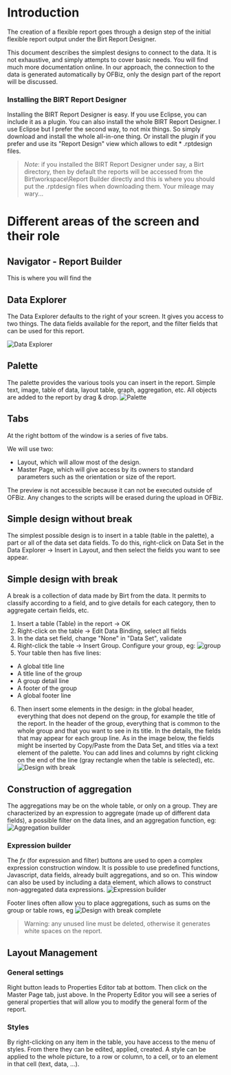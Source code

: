 # Introduction #
The creation of a flexible report goes through a design step of the initial flexible report output under the Birt Report Designer. 

This document describes the simplest designs to connect to the data. It is not exhaustive, and simply attempts to cover basic needs. You will find much more documentation online. In our approach, the connection to the data is generated automatically by OFBiz, only the design part of the report will be discussed.

###  Installing the BIRT Report Designer ###
Installing the BIRT Report Designer is easy. If you use Eclipse, you can include it as a plugin. You can also install the whole BIRT Report Designer. I use Eclipse but I prefer the second way, to not mix things. So simply download and install the whole all-in-one thing. Or install the plugin if you prefer and use its "Report Design" view which allows to edit * .rptdesign files.

>_Note_: if you installed the BIRT Report Designer under say, a Birt directory, then by default the reports will be accessed from the Birt\workspace\Report Builder directly and this is where you should put the .rptdesign files when downloading them. Your mileage may wary... 

# Different areas of the screen and their role #
## Navigator - Report Builder ##
This is where you will find the 
## Data Explorer ##
The Data Explorer defaults to the right of your screen. It gives you access to two things. The data fields available for the report, and the filter fields that can be used for this report.

![Data Explorer](https://cwiki.apache.org/confluence/download/attachments/68720496/Data%20Explorer.png?api=v2)

## Palette ##
The palette provides the various tools you can insert in the report. Simple text, image, table of data, layout table, graph, aggregation, etc. All objects are added to the report by drag & drop.
![Palette](https://cwiki.apache.org/confluence/download/attachments/68720496/Palette.png?api=v2)

## Tabs ##
At the right bottom of the window is a series of five tabs.

We will use two: 

- Layout, which will allow most of the design. 
- Master Page, which will give access by its owners to standard parameters such as the orientation or size of the report.

The preview is not accessible because it can not be executed outside of OFBiz. Any changes to the scripts will be erased during the upload in OFBiz.

## Simple design without break ##
The simplest possible design is to insert in a table (table in the palette), a part or all of the data set data fields. To do this, right-click on Data Set in the Data Explorer -> Insert in Layout, and then select the fields you want to see appear.

## Simple design with break ##
A break is a collection of data made by Birt from the data. It permits to classify according to a field, and to give details for each category, then to aggregate certain fields, etc.

1. Insert a table (Table) in the report -> OK
2. Right-click on the table -> Edit Data Binding, select all fields
3. In the data set field, change "None" in "Data Set", validate
4. Right-click the table -> Insert Group. Configure your group, eg: ![group](https://cwiki.apache.org/confluence/download/attachments/68720496/Group.png?api=v2)
5. Your table then has five lines:
 * A global title line
 * A title line of the group
 * A group detail line
 * A footer of the group
 * A global footer line
6. Then insert some elements in the design: in the global header, everything that does not depend on the group, for example the title of the report. In the header of the group, everything that is common to the whole group and that you want to see in its title. In the details, the fields that may appear for each group line. As in the image below, the fields might be inserted by Copy/Paste from the Data Set, and titles via a text element of the palette. You can add lines and columns by right clicking on the end of the line (gray rectangle when the table is selected), etc. ![Design with break](https://cwiki.apache.org/confluence/download/attachments/68720496/Design%20with%20break.png?api=v2)

## Construction of aggregation ##
The aggregations may be on the whole table, or only on a group. They are characterized by an expression to aggregate (made up of different data fields), a possible filter on the data lines, and an aggregation function, eg:
![Aggregation builder](https://cwiki.apache.org/confluence/download/attachments/68720496/Aggregation%20builder.png?api=v2)
### Expression builder ###
The *fx* (for expression and filter) buttons are used to open a complex expression construction window. It is possible to use predefined functions, Javascript, data fields, already built aggregations, and so on. This window can also be used by including a data element, which allows to construct non-aggregated data expressions.
![Expression builder](https://cwiki.apache.org/confluence/download/attachments/68720496/Expression%20builder.png?api=v2)

Footer lines often allow you to place aggregations, such as sums on the group or table rows, eg
![Design with break complete](https://cwiki.apache.org/confluence/download/attachments/68720496/Design%20with%20break%20complete.png?api=v2)

> Warning: any unused line must be deleted, otherwise it generates white spaces on the report.

## Layout Management ##
### General settings ###
Right button leads to Properties Editor tab at bottom. Then click on the Master Page tab, just above. In the Property Editor you will see a series of general properties that will allow you to modify the general form of the report.

### Styles ###
By right-clicking on any item in the table, you have access to the menu of styles. From there they can be edited, applied, created. A style can be applied to the whole picture, to a row or column, to a cell, or to an element in that cell (text, data, ...).
